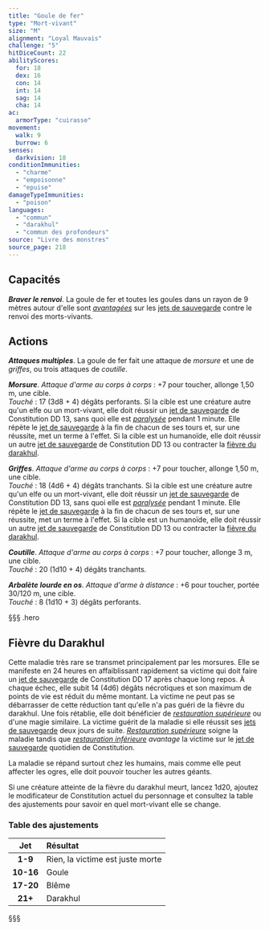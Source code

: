 ```yaml
---
title: "Goule de fer"
type: "Mort-vivant"
size: "M"
alignment: "Loyal Mauvais"
challenge: "5"
hitDiceCount: 22
abilityScores:
  for: 18
  dex: 16
  con: 14
  int: 14
  sag: 14
  cha: 14
ac:
  armorType: "cuirasse"
movement:
  walk: 9
  burrow: 6
senses:
  darkvision: 18
conditionImmunities:
  - "charme"
  - "empoisonne"
  - "epuise"
damageTypeImmunities:
  - "poison"
languages:
  - "commun"
  - "darakhul"
  - "commun des profondeurs"
source: "Livre des monstres"
source_page: 218
---
```

## Capacités
_**Braver le renvoi**_. La goule de fer et toutes les goules dans un rayon de 9 mètres autour d'elle sont [_avantagées_](/utiliser-les-caracteristiques/#avantage-et-desavantage) sur les [jets de sauvegarde](/utiliser-les-caracteristiques/#jets-de-sauvegarde) contre le renvoi des morts-vivants.

## Actions
_**Attaques multiples**_. La goule de fer fait une attaque de _morsure_ et une de _griffes_, ou trois attaques de _coutille_.

_**Morsure**_. _Attaque d'arme au corps à corps_ : +7 pour toucher, allonge 1,50 m, une cible.  
_Touché_ : 17 (3d8 + 4) dégâts perforants. Si la cible est une créature autre qu'un elfe ou un mort-vivant, elle doit réussir un [jet de sauvegarde](/utiliser-les-caracteristiques/#jets-de-sauvegarde) de Constitution DD 13, sans quoi elle est [_paralysée_](/gerer-la-sante-du-personnage/#paralyse) pendant 1 minute. Elle répète le [jet de sauvegarde](/utiliser-les-caracteristiques/#jets-de-sauvegarde) à la fin de chacun de ses tours et, sur une réussite, met un terme à l'effet. Si la cible est un humanoïde, elle doit réussir un autre [jet de sauvegarde](/utiliser-les-caracteristiques/#jets-de-sauvegarde) de Constitution DD 13 ou contracter la [fièvre du darakhul](#fievre-du-darakhul).

_**Griffes**_. _Attaque d'arme au corps à corps_ : +7 pour toucher, allonge 1,50 m, une cible.  
_Touché_ : 18 (4d6 + 4) dégâts tranchants. Si la cible est une créature autre qu'un elfe ou un mort-vivant, elle doit réussir un [jet de sauvegarde](/utiliser-les-caracteristiques/#jets-de-sauvegarde) de Constitution DD 13, sans quoi elle est [_paralysée_](/gerer-la-sante-du-personnage/#paralyse) pendant 1 minute. Elle répète le [jet de sauvegarde](/utiliser-les-caracteristiques/#jets-de-sauvegarde) à la fin de chacun de ses tours et, sur une réussite, met un terme à l'effet. Si la cible est un humanoïde, elle doit réussir un autre [jet de sauvegarde](/utiliser-les-caracteristiques/#jets-de-sauvegarde) de Constitution DD 13 ou contracter la [fièvre du darakhul](#fievre-du-darakhul).

_**Coutille**_. _Attaque d'arme au corps à corps_ : +7 pour toucher, allonge 3 m, une cible.  
_Touché_ : 20 (1d10 + 4) dégâts tranchants.

_**Arbalète lourde en os**_. _Attaque d'arme à distance_ : +6 pour toucher, portée 30/120 m, une cible.  
_Touché_ : 8 (1d10 + 3) dégâts perforants.

§§§ .hero
## Fièvre du Darakhul
Cette maladie très rare se transmet principalement par les morsures. Elle se manifeste en 24 heures en affaiblissant rapidement sa victime qui doit faire un [jet de sauvegarde](/utiliser-les-caracteristiques/#jets-de-sauvegarde) de Constitution DD 17 après chaque long repos. À chaque échec, elle subit 14 (4d6) dégâts nécrotiques et son maximum de points de vie est réduit du même montant. La victime ne peut pas se débarrasser de cette réduction tant qu'elle n'a pas guéri de la fièvre du darakhul. Une fois rétablie, elle doit bénéficier de [_restauration supérieure_](/grimoire/restauration-superieure/) ou d'une magie similaire. La victime guérit de la maladie si elle réussit ses [jets de sauvegarde](/utiliser-les-caracteristiques/#jets-de-sauvegarde) deux jours de suite. [_Restauration supérieure_](/grimoire/restauration-superieure/) soigne la maladie tandis que [_restauration inférieure_](/grimoire/restauration-inferieure/) _avantage_ la victime sur le [jet de sauvegarde](/utiliser-les-caracteristiques/#jets-de-sauvegarde) quotidien de Constitution.

La maladie se répand surtout chez les humains, mais comme elle peut affecter les ogres, elle doit pouvoir toucher les autres géants.

Si une créature atteinte de la fièvre du darakhul meurt, lancez 1d20, ajoutez le modificateur de Constitution actuel du personnage et consultez la table des ajustements pour savoir en quel mort-vivant elle se change.
### Table des ajustements
|**Jet**|**Résultat**|
|:-:|:-|
|**1-9**|Rien, la victime est juste morte|
|**10-16**|Goule|
|**17-20**|Blême|
|**21+**|Darakhul|
§§§
